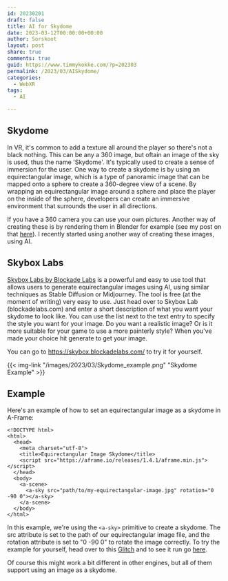 ```yaml
---
id: 20230201
draft: false
title: AI for Skydome
date: 2023-03-12T00:00:00+00:00
author: Sorskoot
layout: post
share: true
comments: true
guid: https://www.timmykokke.com/?p=202303
permalink: /2023/03/AISkydome/
categories:
  - WebXR  
tags:
  - AI

---
```


## Skydome

In VR, it's common to add a texture all around the player so there's not a black nothing. This can be any a 360 image, but oftain an image of the sky is used, thus the name 'Skydome'. It's typically used to create a sense of immersion for the user. One way to create a skydome is by using an equirectangular image, which is a type of panoramic image that can be mapped onto a sphere to create a 360-degree view of a scene. By wrapping an equirectangular image around a sphere and place the player on the inside of the sphere, developers can create an immersive environment that surrounds the user in all directions. 

If you have a 360 camera you can use your own pictures. Another way of creating these is by rendering them in Blender for example (see my post on that [here](https://timmykokke.com/blog/2022-05-14-3d-skydomes/)). I recently started using another way of creating these images, using AI.

## Skybox Labs

[Skybox Labs by Blockade Labs](https://skybox.blockadelabs.com/) is a powerful and easy to use tool that allows users to generate equirectangular images using AI, using similar techniques as Stable Diffusion or Midjourney. The tool is free (at the moment of writing) very easy to use. Just head over to Skybox Lab (blockadelabs.com) and enter a short description of what you want your skydome to look like. You can use the list next to the text entry to specify the style you want for your image. Do you want a realistic image? Or is it more suitable for your game to use a more painterly style? When you've made your choice hit generate to get your image.

You can go to https://skybox.blockadelabs.com/ to try it for yourself.

{{< img-link "/images/2023/03/Skydome_example.png" "Skydome Example" >}}

## Example

Here's an example of how to set an equirectangular image as a skydome in A-Frame:

```
<!DOCTYPE html>
<html>
  <head>
    <meta charset="utf-8">
    <title>Equirectangular Image Skydome</title>
    <script src="https://aframe.io/releases/1.4.1/aframe.min.js"></script>
  </head>
  <body>
    <a-scene>
      <a-sky src="path/to/my-equirectangular-image.jpg" rotation="0 -90 0"></a-sky>
    </a-scene>
  </body>
</html>
```

In this example, we're using the `<a-sky>` primitive to create a skydome. The src attribute is set to the path of our equirectangular image file, and the rotation attribute is set to "0 -90 0" to rotate the image correctly. To try the example for yourself, head over to this [Glitch](https://glitch.com/edit/#!/skybox-a-frame-example) and to see it run go [here](https://skybox-a-frame-example-.glitch.me/).

Of course this might work a bit different in other engines, but all of them support using an image as a skydome.
